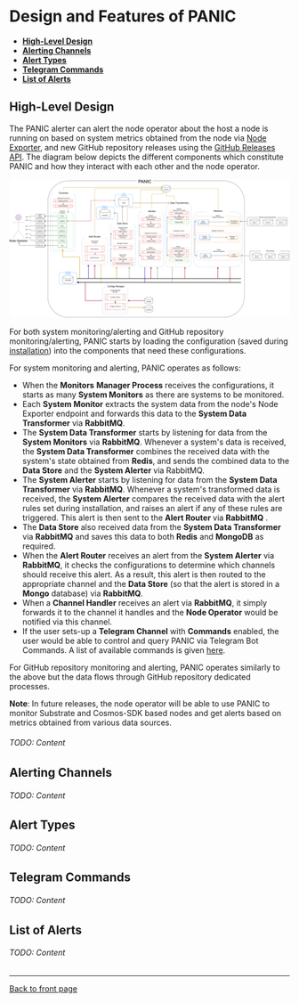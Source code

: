 # Design and Features of PANIC

- [**High-Level Design**](#high-level-design)
- [**Alerting Channels**](#alerting-channels)
- [**Alert Types**](#alert-types)
- [**Telegram Commands**](#telegram-commands)
- [**List of Alerts**](#list-of-alerts)

## High-Level Design

The PANIC alerter can alert the node operator about the host a node is running on based on system metrics obtained from the node via [Node Exporter](https://github.com/prometheus/node_exporter), and new GitHub repository releases using the [GitHub Releases API](https://docs.github.com/en/free-pro-team@latest/rest/reference/repos#releases). The diagram below depicts the different components which constitute PANIC and how they interact with each other and the node operator.

<img src="./images/IMG_PANIC_DESIGN_10X.png" alt="PANIC Design"/>

For both system monitoring/alerting and GitHub repository monitoring/alerting, PANIC starts by loading the configuration (saved during [installation](../README.md)) into the components that need these configurations. 

For system monitoring and alerting, PANIC operates as follows:
- When the **Monitors** **Manager Process** receives the configurations, it starts as many **System Monitors** as there are systems to be monitored.
- Each **System Monitor** extracts the system data from the node's Node Exporter endpoint and forwards this data to the **System Data Transformer** via **RabbitMQ**.
- The **System Data Transformer** starts by listening for data from the **System Monitors** via **RabbitMQ**. Whenever a system's data is received, the **System Data Transformer** combines the received data with the system's state obtained from **Redis**, and sends the combined data to the **Data Store** and the **System Alerter** via RabbitMQ.
- The **System Alerter** starts by listening for data from the **System Data Transformer** via **RabbitMQ**. Whenever a system's transformed data is received, the **System Alerter** compares the received data with the alert rules set during installation, and raises an alert if any of these rules are triggered. This alert is then sent to the **Alert Router** via **RabbitMQ** .
- The **Data Store** also received data from the **System Data Transformer** via **RabbitMQ** and saves this data to both **Redis** and **MongoDB** as required.
- When the **Alert Router** receives an alert from the **System Alerter** via **RabbitMQ**, it checks the configurations to determine which channels should receive this alert. As a result, this alert is then routed to the appropriate channel and the **Data Store** (so that the alert is stored in a **Mongo** database) via **RabbitMQ**.
- When a **Channel Handler** receives an alert via **RabbitMQ**, it simply forwards it to the channel it handles and the **Node Operator** would be notified via this channel.
- If the user sets-up a **Telegram Channel** with **Commands** enabled, the user would be able to control and query PANIC via Telegram Bot Commands. A list of available commands is given [here](#telegram-commands).

For GitHub repository monitoring and alerting, PANIC operates similarly to the above but the data flows through GitHub repository dedicated processes.

**Note**: In future releases, the node operator will be able to use PANIC to monitor Substrate and Cosmos-SDK based nodes and get alerts based on metrics obtained from various data sources.

###### TODO: Content

## Alerting Channels

###### TODO: Content

## Alert Types

###### TODO: Content

## Telegram Commands

###### TODO: Content

## List of Alerts

###### TODO: Content

---
[Back to front page](../README.md)